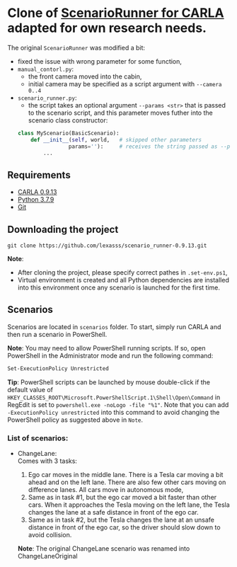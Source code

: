 # Clone of [ScenarioRunner for CARLA](https://github.com/carla-simulator/scenario_runner) adapted for own research needs.

The original `ScenarioRunner` was modified a bit:
- fixed the issue with wrong parameter for some function,
- `manual_contorl.py`:
    - the front camera moved into the cabin,
    - initial camera may be specified as a script argument with `--camera 0..4`
- `scenario_runner.py`:
    - the script takes an optional argument `--params <str>` that is passed to the scenario script, and this parameter moves futher into the scenario class constructor:
    ```python
    class MyScenario(BasicScenario):
        def __init__(self, world,   # skipped other parameters 
                    params=''):     # receives the string passed as --params to the scenario_runner.py
            ...
    ```

## Requirements
- [CARLA 0.9.13](https://github.com/carla-simulator/carla/releases/tag/0.9.13)
- [Python 3.7.9](https://www.python.org/ftp/python/3.7.9/python-3.7.9-amd64.exe)
- [Git](https://git-scm.com/downloads)

## Downloading the project

```
git clone https://github.com/lexasss/scenario_runner-0.9.13.git
```

**Note**:
- After cloning the project, please specify correct pathes in `.set-env.ps1`,
- Virtual environment is created and all Python dependencies are installed into this environment once any scenario is launched for the first time.

## Scenarios

Scenarios are located in `scenarios` folder.
To start, simply run CARLA and then run a scenario in PowerShell.

**Note**:
You may need to allow PowerShell running scripts. If so, open PowerShell in the Administrator mode and run the following command:
``` ps
Set-ExecutionPolicy Unrestricted
```

**Tip**:
PowerShell scripts can be launched by mouse double-click if the default value of `HKEY_CLASSES_ROOT\Microsoft.PowerShellScript.1\Shell\Open\Command` in RegEdit is set to `powershell.exe -noLogo -file "%1"`. Note that you can add `-ExecutionPolicy unrestricted` into this command to avoid changing the PowerShell policy as suggested above in `Note`.

### List of scenarios:

- ChangeLane:  
    Comes with 3 tasks:
    1. Ego car moves in the middle lane. There is a Tesla car moving a bit ahead and on the left lane. There are also few other cars moving on difference lanes. All cars move in autonomous mode,
    2. Same as in task #1, but the ego car moved a bit faster than other cars. When it approaches the Tesla moving on the left lane, the Tesla changes the lane at a safe distance in front of the ego car. 
    3. Same as in task #2, but the Tesla changes the lane at an unsafe distance in front of the ego car, so the driver should slow down to avoid collision.
    
    **Note**: The original ChangeLane scenario was renamed into ChangeLaneOriginal